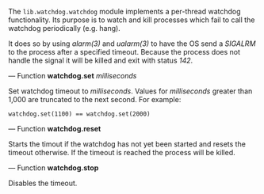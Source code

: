 The `lib.watchdog.watchdog` module implements a per-thread watchdog
functionality. Its purpose is to watch and kill processes which fail to
call the watchdog periodically (e.g. hang).

It does so by using *alarm(3)* and *ualarm(3)* to have the OS send a
*SIGALRM* to the process after a specified timeout. Because the process
does not handle the signal it will be killed and exit with status *142*.

— Function **watchdog.set** *milliseconds*

Set watchdog timeout to *milliseconds*. Values for *milliseconds* greater
than 1,000 are truncated to the next second. For example:

```
watchdog.set(1100) == watchdog.set(2000)
```

— Function **watchdog.reset**

Starts the timout if the watchdog has not yet been started and resets the
timeout otherwise. If the timeout is reached the process will be killed.


— Function **watchdog.stop**

Disables the timeout.
